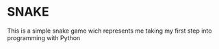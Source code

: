 # SNAKE
This is a simple snake game wich represents me taking my first step into programming with Python
